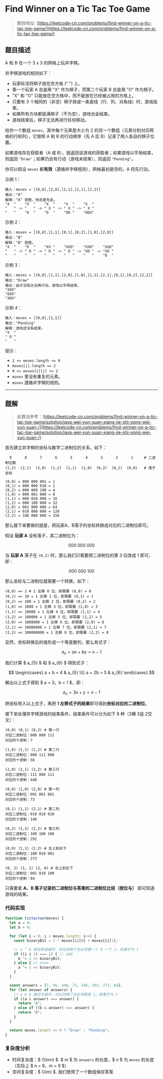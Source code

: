# Find Winner on a Tic Tac Toe Game

> 题目地址: [https://leetcode-cn.com/problems/find-winner-on-a-tic-tac-toe-game/](https://leetcode-cn.com/problems/find-winner-on-a-tic-tac-toe-game/)

## 题目描述

A 和 B 在一个 3 x 3 的网格上玩井字棋。

井字棋游戏的规则如下：

* 玩家轮流将棋子放在空方格 (" ") 上。
* 第一个玩家 A 总是用 "X" 作为棋子，而第二个玩家 B 总是用 "O" 作为棋子。
* "X" 和 "O" 只能放在空方格中，而不能放在已经被占用的方格上。
* 只要有 3 个相同的（非空）棋子排成一条直线（行、列、对角线）时，游戏结束。
* 如果所有方块都放满棋子（不为空），游戏也会结束。
* 游戏结束后，棋子无法再进行任何移动。

给你一个数组 `moves`，其中每个元素是大小为 2 的另一个数组（元素分别对应网格的行和列），它按照 A 和 B 的行动顺序（先 A 后 B）记录了两人各自的棋子位置。

如果游戏存在获胜者（A 或 B），就返回该游戏的获胜者；如果游戏以平局结束，则返回 `"Draw"`；如果仍会有行动（游戏未结束），则返回 `"Pending"`。

你可以假设 `moves` 都**有效**（遵循井字棋规则），网格最初是空的，A 将先行动。

示例 1：

```
输入：moves = [[0,0],[2,0],[1,1],[2,1],[2,2]]
输出："A"
解释："A" 获胜，他总是先走。
"X  "    "X  "    "X  "    "X  "    "X  "
"   " -> "   " -> " X " -> " X " -> " X "
"   "    "O  "    "O  "    "OO "    "OOX"
```

示例 2：

```
输入：moves = [[0,0],[1,1],[0,1],[0,2],[1,0],[2,0]]
输出："B"
解释："B" 获胜。
"X  "    "X  "    "XX "    "XXO"    "XXO"    "XXO"
"   " -> " O " -> " O " -> " O " -> "XO " -> "XO "
"   "    "   "    "   "    "   "    "   "    "O  "
```

示例 3：

```
输入：moves = [[0,0],[1,1],[2,0],[1,0],[1,2],[2,1],[0,1],[0,2],[2,2]]
输出："Draw"
输出：由于没有办法再行动，游戏以平局结束。
"XXO"
"OOX"
"XOX"
```

示例 4：

```
输入：moves = [[0,0],[1,1]]
输出："Pending"
解释：游戏还没有结束。
"X  "
" O "
"   "
```

提示：

* `1 <= moves.length <= 9`
* `moves[i].length == 2`
* `0 <= moves[i][j] <= 2`
* `moves` 里没有重复的元素。
* `moves` 遵循井字棋的规则。

------

## 题解

> 此算法参考：[https://leetcode-cn.com/problems/find-winner-on-a-tic-tac-toe-game/solution/java-wei-yun-suan-xiang-jie-shi-yong-wei-yun-suan-/](https://leetcode-cn.com/problems/find-winner-on-a-tic-tac-toe-game/solution/java-wei-yun-suan-xiang-jie-shi-yong-wei-yun-suan-/)

首先建立井字棋的坐标与数字二进制位的关系，如下：

```
  9      8      7      6      5      4      3      2      1     # 二进制位数
(2,2)  (2,1)  (2,0)  (1,2)  (1,1)  (1,0)  (0,2)  (0,1)  (0,0)   # 落子坐标

(0,0) = 000 000 001 = 1
(0,1) = 000 000 010 = 2
(0,2) = 000 000 100 = 4
(1,0) = 000 001 000 = 8
(1,1) = 000 010 000 = 16
(1,2) = 000 100 000 = 32
(2,0) = 001 000 000 = 64
(2,1) = 010 000 000 = 128
(2,2) = 100 000 000 = 256
```

那么接下来要做的就是，把玩家A、B落子的坐标转换成对应的二进制位即可。

假设 **玩家 A** 没有落子，其二进制位为：

$$
000\ 000\ 000
$$

当 **玩家 A** 落子在 `(0,2)` 时，那么我们只需要把二进制位的第 3 位改成 1 即可，即：

$$
000\ 000\ 100
$$

那么坐标与二进制位就需要一个转换，如下：

```
(0,0) => 1 # 1 左移 0 位，即需要 (0,0) = 0
(0,1) => 10 = 1 左移 1 位，即需要 (0,1) = 1
(0,2) => 100 = 1 左移 2 位，即需要 (0,2) = 2
(1,0) => 1000 = 1 左移 3 位，即需要 (1,0) = 3
(1,1) => 10000 = 1 左移 4 位，即需要 (1,1) = 4
(1,2) => 100000 = 1 左移 5 位，即需要 (1,2) = 5
(2,0) => 1000000 = 1 左移 6 位，即需要 (2,0) = 6
(2,1) => 10000000 = 1 左移 7 位，即需要 (2,1) = 7
(2,2) => 100000000 = 1 左移 8 位，即需要 (2,2) = 8
```

显然，坐标转换后的值形成一个等差数列，那么有式子：

$$
a_{n} = ax + by = n - 1
$$

我们计算 $ a_{5} $ 和 $ a_{6} $ 得到式子：

$$
\begin{cases}
a + b = 4 & a_{5} \\\\
a + 2b = 5 & a_{6}
\end{cases}
$$

解出以上式子得到 $ a = 3，b = 1 $，即：

$$
a_{n} = 3x + y = n -1
$$

把坐标带入以上式子，再把 **1 左移式子的结果**即可得到**坐标对应的二进制位**。

接下来处理井字棋游戏的结束条件，结束条件可以分为如下 8 种（3横 3竖 2交叉）：

```
(0,0) (0,1) (0,2) # 第一行
对应二进制位：000 000 111
对应的十进制：7

(1,0) (1,1) (1,2) # 第二行
对应二进制位：000 111 000
对应的十进制：56

(2,0) (2,1) (2,2) # 第三行
对应二进制位：111 000 111
对应的十进制：448

(0,0) (1,0) (2,0) # 第一列
对应二进制位：001 001 001
对应的十进制：73

(0,1) (1,1) (2,1) # 第二列
对应二进制位：010 010 010
对应的十进制：146

(0,2) (1,2) (2,2) # 第三列
对应二进制位：100 100 100
对应的十进制：292

(0,0) (1,1) (2,2) # 左上到右下
对应二进制位：100 010 001
对应的十进制：273

(0, 2) (1, 1) (2, 0) # 右上到左下
对应二进制位：001 010 100
对应的十进制：84
```

只需要拿 **A、B 落子记录的二进制位与答案的二进制位比较（按位与）** 即可知道游戏的结果。

### 代码实现

```js
function tictactoe(moves) {
  let a = 0;
  let b = 0;

  for (let i = 0; i < moves.length; i++) {
    const binaryBit = 3 * moves[i][0] + moves[i][1];

    // a ^ b 按位异或操作，对比的两个位必须要一个 0 一个 1，结果才为 1
    if ((i & 1) === 1) { // odd
      b ^= 1 << binaryBit;
    } else { // even
      a ^= 1 << binaryBit;
    }
  }

  const answers = [7, 56, 448, 73, 146, 292, 273, 84];
  for (let answer of answers) {
    // a & b 按位与操作，对比的两个位必须都是 1，结果才为 1
    if ((a & answer) === answer) {
      return "A";
    } else if ((b & answer) === answer) {
      return "B";
    }
  }

  return moves.length >= 9 ? "Draw" : "Pending";
}
```

### 复杂度分析

* 时间复杂度：$ O(mn) $. $ m $ 为 `answers` 的长度，$ n $ 为 `moves` 的长度（实际上 $ n = 8，m = 9 $）
* 空间复杂度：$ O(m) $. 我们使用了一个数组保存答案
